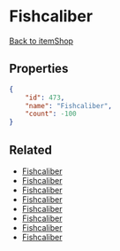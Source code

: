 # Fishcaliber

<no description available>

[Back to itemShop](../item-shops.md)

## Properties

```json
{
    "id": 473,
    "name": "Fishcaliber",
    "count": -100
}
```

## Related

- [Fishcaliber](../items/14837-fishcaliber.md)
- [Fishcaliber](../items/14838-fishcaliber.md)
- [Fishcaliber](../items/14839-fishcaliber.md)
- [Fishcaliber](../items/14840-fishcaliber.md)
- [Fishcaliber](../items/14841-fishcaliber.md)
- [Fishcaliber](../items/14842-fishcaliber.md)
- [Fishcaliber](../items/14843-fishcaliber.md)
- [Fishcaliber](../items/14844-fishcaliber.md)

